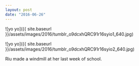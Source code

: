 ```yaml
---
layout: post
date: "2016-06-26"
---
```


![yo yo]({{ site.baseurl }}/assets/images/2016/tumblr_o9dcxhQRC91r16syio1_640.jpg)

![yo yo]({{ site.baseurl }}/assets/images/2016/tumblr_o9dcxhQRC91r16syio2_640.jpg)

Riu made a windmill at her last week of school.
